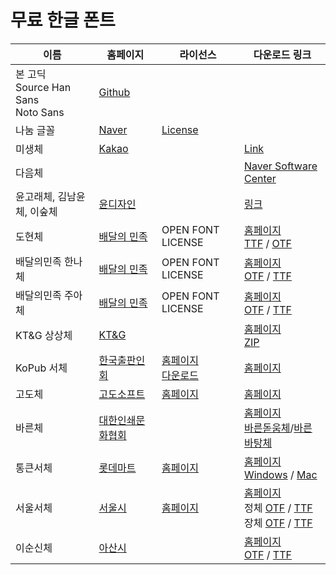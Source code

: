 # 무료 한글 폰트

| 이름 | 홈페이지 | 라이선스 | 다운로드 링크 |
| --- | --- | --- | --- |
| 본 고딕<br/>Source Han Sans<br/>Noto Sans | [Github](https://github.com/adobe-fonts/source-han-sans) | |
| 나눔 글꼴 | [Naver](http://hangeul.naver.com/font) | [License](https://help.naver.com/support/contents/contents.nhn?serviceNo=1074&categoryNo=3497)
| 미생체 | [Kakao](http://webtoon.daum.net/event/misaengfont) |  | [Link](http://i1.cartoon.daumcdn.net/svc/attach/U03/cartoon/56B198F3032B520001)
| 다음체 | | | [Naver Software Center](http://software.naver.com/software/summary.nhn?softwareId=MFS_107624) |
| 윤고래체, 김남윤체, 이숲체 | [윤디자인](http://www.font.co.kr/yoonfont/free/free_2015_HandWriting.asp) | | [링크](http://www.font.co.kr/yoonfont/free/download_count.asp?itemidx=4009&os=both)
| 도현체 | [배달의 민족](http://www.woowahan.com/?page_id=3985) | OPEN FONT LICENSE | [홈페이지](http://font.woowahan.com/dohyeon/)<br/>[TTF](http://pop.baemin.com/fonts/dohyeon/BMDOHYEON_ttf.ttf) / [OTF](http://pop.baemin.com/fonts/dohyeon/BMDOHYEON_otf.otf) |
| 배달의민족 한나체 | [배달의 민족](http://www.woowahan.com/?page_id=3985) | OPEN FONT LICENSE | [홈페이지](http://font.woowahan.com/hanna11yrs/)<br/>[OTF](http://pop.baemin.com/fonts/hanna11yrs/BMHANNA_11yrs_otf.otf) / [TTF](http://pop.baemin.com/fonts/hanna11yrs/BMHANNA_11yrs_ttf.ttf) |
| 배달의민족 주아체 | [배달의 민족](http://www.woowahan.com/?page_id=3985) | OPEN FONT LICENSE | [홈페이지](http://font.woowahan.com/jua/)<br/>[OTF](http://pop.baemin.com/fonts/jua/BMJUA_otf.otf) / [TTF](http://pop.baemin.com/fonts/jua/BMJUA_ttf.ttf) |
| KT&G 상상체 | [KT&G](http://www.ktng.com/sangsang) | | [홈페이지](http://www.ktng.com/sangsang?mode=DOWN)<br/>[ZIP](http://www.ktng.com/down?fnm=sangsang2015.zip&orgFnm=KTNG%EC%83%81%EC%83%81%EC%B2%B4_2015ver.zip) |
| KoPub 서체 | [한국출판인회](http://www.kopus.org/Biz/electronic/Font.aspx) | [홈페이지](http://www.kopus.org/Biz/electronic/Font.aspx)<br/>[다운로드](http://www.kopus.org/Download/kopub%EC%A0%84%EC%9E%90%EC%B1%85%EA%B8%80%EA%BC%B4_%EB%9D%BC%EC%9D%B4%EC%84%A0%EC%8A%A4.hwp) | [홈페이지](http://www.kopus.org/Biz/electronic/Font.aspx)<br/> |
| 고도체 | [고도소프트](http://www.godo.co.kr/company/godofont.php) | [홈페이지](http://www.godo.co.kr/company/godofont.php) | [홈페이지](http://www.godo.co.kr/company/godofont.php) |
| 바른체 | [대한인쇄문화협회](http://www.print.or.kr/bbs/board.php?bo_table=B52) | | [홈페이지](http://www.print.or.kr/bbs/board.php?bo_table=B52)<br/>[바른돋움체](http://www.print.or.kr/bbs/download.php?bo_table=B52&wr_id=6&no=1)/[바른바탕체](http://www.print.or.kr/bbs/download.php?bo_table=B52&wr_id=5&no=1) |
| 통큰서체 | [롯데마트](http://company.lottemart.com/bc/service/htmlView.do?menuCd=BM0307) | [홈페이지](http://company.lottemart.com/bc/service/htmlView.do?menuCd=BM0307) | [홈페이지](http://company.lottemart.com/bc/service/htmlView.do?menuCd=BM0307)<br/>[Windows](http://company.lottemart.com/html/portal/down/service/BM0307/FontPackgeWindow.zip) / [Mac](http://company.lottemart.com/html/portal/down/service/BM0307/FontPackgeMac.zip) |
| 서울서체 | [서울시](http://seoul.go.kr/v2012/seoul/symbol/font.html) | [홈페이지](http://www.seoul.go.kr/v2012/seoul/symbol/font.html) | [홈페이지](http://www.seoul.go.kr/v2012/seoul/symbol/font.html)<br/>정체 [OTF](http://www.seoul.go.kr/v2012/seoul/symbol/download.php?div=Zm9udDA0) / [TTF](http://www.seoul.go.kr/v2012/seoul/symbol/download.php?div=Zm9udDAy)<br/>장체 [OTF](http://www.seoul.go.kr/v2012/seoul/symbol/download.php?div=Zm9udDEw) / [TTF](http://www.seoul.go.kr/v2012/seoul/symbol/download.php?div=Zm9udDA4) |
| 이순신체 | [아산시](http://www.asan.go.kr/font) | | [홈페이지](http://www.asan.go.kr/font)<br/>[OTF](http://www.asan.go.kr/fontdata/data/OTF.zip) / [TTF](http://www.asan.go.kr/fontdata/data/TTF.zip) |
